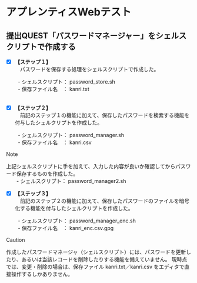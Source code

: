 # アプレンティスWebテスト
## 提出QUEST「パスワードマネージャー」をシェルスクリプトで作成する

- [x] **【ステップ１】**<br>
　パスワードを保存する処理をシェルスクリプトで作成した。

　　  - シェルスクリプト： password_store.sh <br>
　　  - 保存ファイル名　： kanri.txt <br>
<br>
- [x] **【ステップ２】**<br>
　前記のステップ１の機能に加えて、保存したパスワードを検索する機能を付与したシェルクリプトを作成した。

　　  - シェルスクリプト： password_manager.sh <br>
　　  - 保存ファイル名　： kanri.csv <br>
> [!NOTE]
> 上記シェルスクリプトに手を加えて、入力した内容が良いか確認してからパスワード保存するものを作成した。<br>
> 　　- シェルスクリプト： password_manager2.sh

- [x] **【ステップ３】**<br>
　前記のステップ２の機能に加えて、保存したパスワードのファイルを暗号化する機能を付与したシェルクリプトを作成した。

　　  - シェルスクリプト： password_manager_enc.sh <br>
　　  - 保存ファイル名　： kanri_enc.csv.gpg <br>

> [!CAUTION]
> 作成したパスワードマネージャ（シェルスクリプト）には、パスワードを更新したり、あるいは当該レコードを削除したりする機能を備えていません。
> 現時点では、変更・削除の場合は、保存ファイル kanri.txt／kanri.csv をエディタで直接操作するしかありません。


